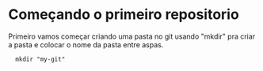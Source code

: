 <h1>Começando o primeiro repositorio</h1>

<p>Primeiro vamos começar criando uma pasta no git usando "mkdir" pra criar a pasta e colocar o nome da pasta entre aspas.</p>

```
  mkdir "my-git"
```
